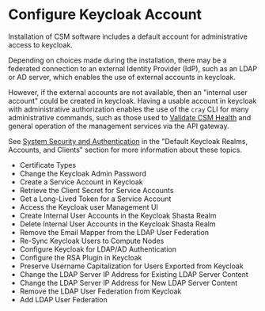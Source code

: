 # Configure Keycloak Account

Installation of CSM software includes a default account for administrative access to keycloak.

Depending on choices made during the installation, there may be a federated connection to
an external Identity Provider (IdP), such as an LDAP or AD server, which enables the use
of external accounts in keycloak.

However, if the external accounts are not available, then an "internal user account" could be 
created in keycloak. Having a usable account in keycloak with administrative authorization
enables the use of the `cray` CLI for many administrative commands, such as those used to
[Validate CSM Health](../validate_csm_health.md) and general operation of the management services
via the API gateway.

See [System Security and Authentication](../security_and_authentication/System_Security_and_Authentication.md)
in the "Default Keycloak Realms, Accounts, and Clients" section for more information about these topics.

   * Certificate Types
   * Change the Keycloak Admin Password
   * Create a Service Account in Keycloak
   * Retrieve the Client Secret for Service Accounts
   * Get a Long-Lived Token for a Service Account
   * Access the Keycloak user Management UI
   * Create Internal User Accounts in the Keycloak Shasta Realm
   * Delete Internal User Accounts in the Keycloak Shasta Realm
   * Remove the Email Mapper from the LDAP User Federation
   * Re-Sync Keycloak Users to Compute Nodes
   * Configure Keycloak for LDAP/AD Authentication
   * Configure the RSA Plugin in Keycloak
   * Preserve Username Capitalization for Users Exported from Keycloak
   * Change the LDAP Server IP Address for Existing LDAP Server Content
   * Change the LDAP Server IP Address for New LDAP Server Content
   * Remove the LDAP User Federation from Keycloak
   * Add LDAP User Federation
